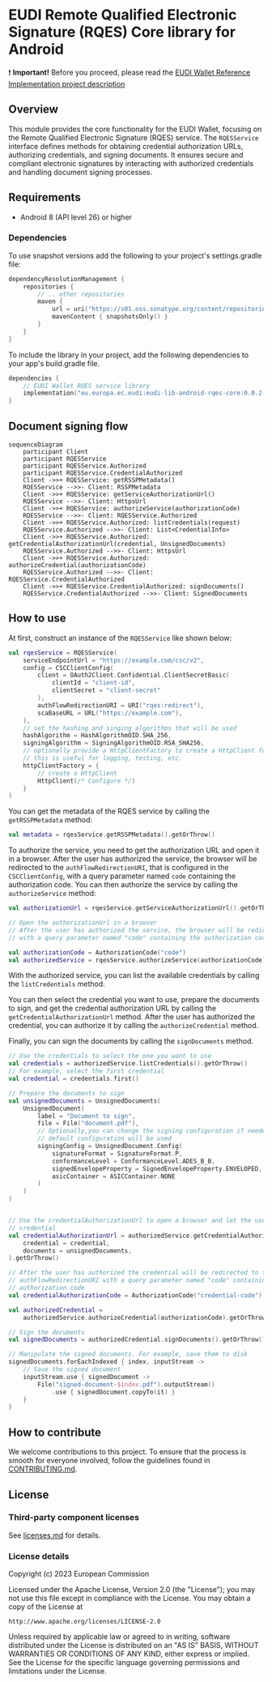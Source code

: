 # EUDI Remote Qualified Electronic Signature (RQES) Core library for Android

:heavy_exclamation_mark: **Important!** Before you proceed, please read
the [EUDI Wallet Reference Implementation project description](https://github.com/eu-digital-identity-wallet/.github/blob/main/profile/reference-implementation.md)

## Overview

This module provides the core functionality for the EUDI Wallet, focusing on the Remote Qualified
Electronic Signature (RQES) service. The `RQESService` interface defines methods for obtaining
credential authorization URLs, authorizing credentials, and signing documents. It ensures secure and
compliant electronic signatures by interacting with authorized credentials and handling document
signing processes.

## Requirements

- Android 8 (API level 26) or higher

### Dependencies

To use snapshot versions add the following to your project's settings.gradle file:

```kotlin
dependencyResolutionManagement {
    repositories {
        // .. other repositories
        maven {
            url = uri("https://s01.oss.sonatype.org/content/repositories/snapshots/")
            mavenContent { snapshotsOnly() }
        }
    }
}
```

To include the library in your project, add the following dependencies to your app's build.gradle
file.

```kotlin
dependencies {
    // EUDI Wallet RQES service library
    implementation("eu.europa.ec.eudi:eudi-lib-android-rqes-core:0.0.2-SNAPSHOT")
}
```

## Document signing flow

```mermaid
sequenceDiagram
    participant Client
    participant RQESService
    participant RQESService.Authorized
    participant RQESService.CredentialAuthorized
    Client ->>+ RQESService: getRSSPMetadata()
    RQESService -->>- Client: RSSPMetadata
    Client ->>+ RQESService: getServiceAuthorizationUrl()
    RQESService -->>- Client: HttpsUrl
    Client ->>+ RQESService: authorizeService(authorizationCode)
    RQESService -->>- Client: RQESService.Authorized
    Client ->>+ RQESService.Authorized: listCredentials(request)
    RQESService.Authorized -->>- Client: List<CredentialInfo>
    Client ->>+ RQESService.Authorized: getCredentialAuthorizationUrl(credential, UnsignedDocuments)
    RQESService.Authorized -->>- Client: HttpsUrl
    Client ->>+ RQESService.Authorized: authorizeCredential(authorizationCode)
    RQESService.Authorized -->>- Client: RQESService.CredentialAuthorized
    Client ->>+ RQESService.CredentialAuthorized: signDocuments()
    RQESService.CredentialAuthorized -->>- Client: SignedDocuments
```

## How to use

At first, construct an instance of the `RQESService` like shown below:

```kotlin
val rqesService = RQESService(
    serviceEndpointUrl = "https://example.com/csc/v2",
    config = CSCClientConfig(
        client = OAuth2Client.Confidential.ClientSecretBasic(
            clientId = "client-id",
            clientSecret = "client-secret"
        ),
        authFlowRedirectionURI = URI("rqes:redirect"),
        scaBaseURL = URL("https://example.com"),
    ),
    // set the hashing and singing algorithms that will be used
    hashAlgorithm = HashAlgorithmOID.SHA_256,
    signingAlgorithm = SigningAlgorithmOID.RSA_SHA256,
    // optionally provide a HttpClientFactory to create a HttpClient for the service
    // this is useful for logging, testing, etc.
    httpClientFactory = {
        // create a HttpClient
        HttpClient(/* Configure */)
    }
)
```

You can get the metadata of the RQES service by calling the `getRSSPMetadata` method:

```kotlin
val metadata = rqesService.getRSSPMetadata().getOrThrow()
``` 

To authorize the service, you need to get the authorization URL and open it in a browser. After the
user has authorized the service, the browser will be redirected to the `authFlowRedirectionURI`,
that
is configured in the `CSCClientConfig`, with a query parameter named `code` containing the
authorization code. You can then authorize the service by calling the `authorizeService` method:

```kotlin
val authorizationUrl = rqesService.getServiceAuthorizationUrl().getOrThrow()

// Open the authorizationUrl in a browser
// After the user has authorized the service, the browser will be redirected to the authFlowRedirectionURI
// with a query parameter named "code" containing the authorization code

val authorizationCode = AuthorizationCode("code")
val authorizedService = rqesService.authorizeService(authorizationCode).getOrThrow()
```

With the authorized service, you can list the available credentials by calling the `listCredentials`
method.

You can then select the credential you want to use, prepare the documents to sign, and get
the credential authorization URL by calling the `getCredentialAuthorizationUrl` method. After the
user has authorized the credential, you can authorize it by calling the `authorizeCredential`
method.

Finally, you can sign the documents by calling the `signDocuments` method.

```kotlin
// Use the credentials to select the one you want to use
val credentials = authorizedService.listCredentials().getOrThrow()
// For example, select the first credential
val credential = credentials.first()

// Prepare the documents to sign
val unsignedDocuments = UnsignedDocuments(
    UnsignedDocument(
        label = "Document to sign",
        file = File("document.pdf"),
        // Optionally,you can change the signing configuration if needed otherwise the
        // default configuration will be used
        signingConfig = UnsignedDocument.Config(
            signatureFormat = SignatureFormat.P,
            conformanceLevel = ConformanceLevel.ADES_B_B,
            signedEnvelopeProperty = SignedEnvelopeProperty.ENVELOPED,
            asicContainer = ASICContainer.NONE
        )
    )
)


// Use the credentialAuthorizationUrl to open a browser and let the user authorize the
// credential
val credentialAuthorizationUrl = authorizedService.getCredentialAuthorizationUrl(
    credential = credential,
    documents = unsignedDocuments,
).getOrThrow()

// After the user has authorized the credential will be redirected to the
// authFlowRedirectionURI with a query parameter named "code" containing the
// authorization code
val credentialAuthorizationCode = AuthorizationCode("credential-code")

val authorizedCredential =
    authorizedService.authorizeCredential(authorizationCode).getOrThrow()

// Sign the documents
val signedDocuments = authorizedCredential.signDocuments().getOrThrow()

// Manipulate the signed documents. For example, save them to disk
signedDocuments.forEachIndexed { index, inputStream ->
    // Save the signed document
    inputStream.use { signedDocument ->
        File("signed-document-$index.pdf").outputStream()
            .use { signedDocument.copyTo(it) }
    }
}
```

## How to contribute

We welcome contributions to this project. To ensure that the process is smooth for everyone
involved, follow the guidelines found in [CONTRIBUTING.md](CONTRIBUTING.md).

## License

### Third-party component licenses

See [licenses.md](licenses.md) for details.

### License details

Copyright (c) 2023 European Commission

Licensed under the Apache License, Version 2.0 (the "License");
you may not use this file except in compliance with the License.
You may obtain a copy of the License at

    http://www.apache.org/licenses/LICENSE-2.0

Unless required by applicable law or agreed to in writing, software
distributed under the License is distributed on an "AS IS" BASIS,
WITHOUT WARRANTIES OR CONDITIONS OF ANY KIND, either express or implied.
See the License for the specific language governing permissions and
limitations under the License.